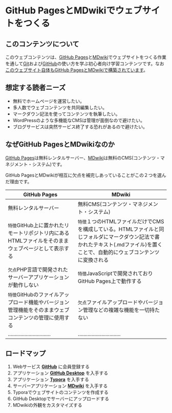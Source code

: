 # GitHub PagesとMDwikiでウェブサイトをつくる

## このコンテンツについて

このウェブコンテンツは、[GitHub Pages](githubpages.md)と[MDwiki](mdwiki.md)でウェブサイトをつくる作業を通して[Git](git.md)および[GitHub](github.md)の使い方を学ぶ初心者向け学習コンテンツです。なお[このウェブサイト自体もGitHub PagesとMDwikiで構築されています](https://github.com/akihiro-moriyama/how-to-publish-websites-on-github-pages)。

## 想定する読者ニーズ

* 無料でホームページを運営したい。
* 多人数でウェブコンテンツを共同編集したい。
* マークダウン記法を使ってコンテンツを執筆したい。
* WordPressのような多機能なCMSは管理が面倒なので避けたい。
* ブログサービスは突然サービス終了する恐れがあるので避けたい。

## なぜGitHub PagesとMDwikiなのか

[GitHub Pages](githubpages.md)は無料レンタルサーバー、[MDwiki](mdwiki.md)は無料のCMS(コンテンツ・マネジメント・システム)です。

GitHub PagesとMDwikiが相互に欠点を補完しあっていることがこの２つを選んだ理由です。

| GitHub Pages                                                 | MDwiki                                                       |
| ------------------------------------------------------------ | ------------------------------------------------------------ |
| 無料レンタルサーバー                                         | 無料CMS(コンテンツ・マネジメント・システム)                  |
| `特徴`GitHub上に置かれたリモートリポジトリ内にあるHTMLファイルをそのままウェブページとして表示する | `特徴`１つのHTMLファイルだけでCMSを構成している。HTMLファイルと同じフォルダにマークダウン記法で書かれたテキスト(.mdファイル)を置くことで、自動的にウェブコンテンツに変換される |
| `欠点`PHP言語で開発されたサーバーアプリケーションが動作しない | `特徴`JavaScriptで開発されておりGitHub Pages上で動作する     |
| `特徴`GitHubのファイルアップロード機能やバージョン管理機能をそのままウェブコンテンツの管理に使用する | `欠点`ファイルアップロードやバージョン管理などの複雑な機能を一切持たない |
| ...............................                              | ...............................                              |

## ロードマップ

1. Webサービス **[GitHub](https://github.com/)** に会員登録する
1. アプリケーション **[GitHub Desktop](https://desktop.github.com/)** を入手する
1. アプリケーション **[Typora](https://typora.io/)** を入手する
1. サーバーアプリケーション **[MDwiki](http://dynalon.github.io/MDwiki/)** を入手する
1. Typoraでウェブサイトのコンテンツを作成する
1. GitHub Desktopでサーバーにアップロードする
1. MDwikiの外観をカスタマイズする

